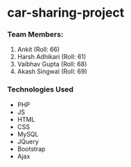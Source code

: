 # car-sharing-project

### Team Members:

1. Ankit (Roll: 66)
2. Harsh Adhikari (Roll: 61)
3. Vaibhav Gupta (Roll: 68)
4. Akash Singwal (Roll: 69)

### Technologies Used
- PHP
- JS
- HTML
- CSS
- MySQL
- JQuery
- Bootstrap
- Ajax
